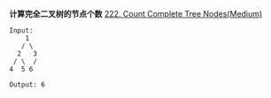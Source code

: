 **计算完全二叉树的节点个数**
[222. Count Complete Tree Nodes(Medium)](https://leetcode.com/problems/count-complete-tree-nodes/)
```
Input:
    1
   / \
  2   3
 / \  /
4  5 6

Output: 6
```
